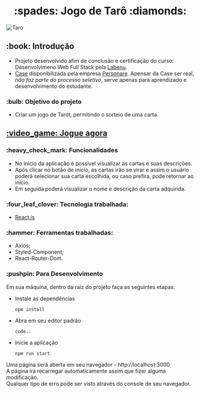 <h1 align="center">  :spades: Jogo de Tarô :diamonds: </h1>

![Taro](https://user-images.githubusercontent.com/97248742/222313482-33264896-7a36-4855-8e4c-e50c5a623671.png)

##

<h2>:book: Introdução </h2>

* Projeto desenvolvido afim de conclusão e certificação do curso: Desenvolvimeno Web Full Stack pela <a href="https://www.labenu.com.br/inicio">Labenu</a>.
* <a href="https://github.com/Personare/front-end-challenge">Case</a> disponibilizada pela empresa <a href="https://www.personare.com.br/">Personare</a>.<bre/>
Apensar da Case ser real, *_não faz parte do processo seletivo_*, serve apenas para aprendizado e desenvolvimento do estudante.

<h3> :bulb: Objetivo do projeto </h3>

* Criar um jogo de Tarot, permitindo o sorteio de uma carta.

<h2><a href="https://jogo-tarot-phi.vercel.app/"> :video_game: Jogue agora </a></h2>

<h3>  :heavy_check_mark: Funcionalidades </h3>

* No início da aplicação é possível visualizar as cartas e suas descrições.
* Após clicar no botão de inicio, as cartas irão se virar e assim o usuário poderá selecionar sua carta escolhida, ou caso prefira, pode retornar ao início.
* Em seguida poderá visualizar o nome e descrição da carta adquirida.

<h3> :four_leaf_clover: Tecnologia trabalhada: </h3>

* <a href="https://pt-br.reactjs.org/"> React.js </a>

<h3>  :hammer: Ferramentas trabalhadas: </h3>

* Axios;
* Styled-Component;
* React-Router-Dom.

<h3> :pushpin: Para Desenvolvimento </h3>

Em sua máquina, dentro da raiz do projeto faça as seguintes etapas:

* Instale as dependências

  `npm install`
  
* Abra em seu editor padrão

  `code..`
  
* Inicie a aplicação

  `npm run start`

<p> Uma página será aberta em seu navegador - http://localhost:3000<br/>
A página irá recarregar automaticamente assim que fizer alguma modificação.<br/>
Qualquer tipo de erro pode ser visto através do console de seu navegador. </p>
